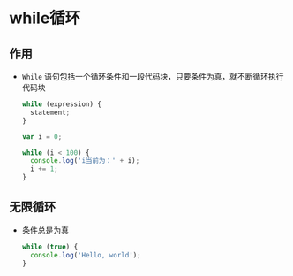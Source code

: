 # while循环

## 作用

  - `While` 语句包括一个循环条件和一段代码块，只要条件为真，就不断循环执行代码块

    ```js
    while (expression) {
      statement;
    }
    ```

    ```js
    var i = 0;

    while (i < 100) {
      console.log('i当前为：' + i);
      i += 1;
    }
    ```

## 无限循环

  - 条件总是为真

    ```js
    while (true) {
      console.log('Hello, world');
    }
    ```
